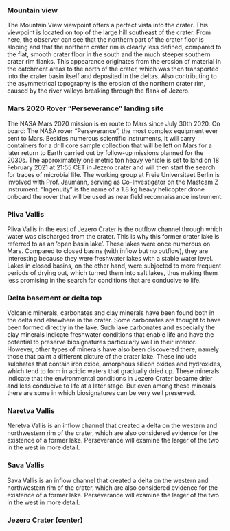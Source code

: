 ### Mountain view

The Mountain View viewpoint offers a perfect vista into the crater. This viewpoint is located on top of the large hill southeast of the crater.
From here, the observer can see that the northern part of the crater floor is sloping and that the northern crater rim is clearly less defined, compared to the flat, smooth crater floor in the south and the much steeper southern crater rim flanks.
This appearance originates from the erosion of material in the catchment areas to the north of the crater, which was then transported into the crater basin itself and deposited in the deltas.
Also contributing to the asymmetrical topography is the erosion of the northern crater rim, caused by the river valleys breaking through the flank of Jezero.

### Mars 2020 Rover “Perseverance” landing site

The NASA Mars 2020 mission is en route to Mars since July 30th 2020.
On board: The NASA rover “Perseverance”, the most complex equipment ever sent to Mars.
Besides numerous scientific instruments, it will carry containers for a drill core sample collection that will be left on Mars for a later return to Earth carried out by follow-up missions planned for the 2030s.
The approximately one metric ton heavy vehicle is set to land on 18 February 2021 at 21:55 CET in Jezero crater and will then start the search for traces of microbial life.
The working group at Freie Universitaet Berlin is involved with Prof. Jaumann, serving as Co-Investigator on the Mastcam Z instrument.
“Ingenuity” is the name of a 1.8 kg heavy helicopter drone onboard the rover that will be used as near field reconnaissance instrument.

### Pliva Vallis

Pliva Vallis in the east of Jezero Crater is the outflow channel through
which water was discharged from the crater. This is why this former crater
lake is referred to as an ‘open basin lake’. These lakes were once
numerous on Mars. Compared to closed basins (with inflow but no outflow),
they are interesting because they were freshwater lakes with a stable
water level. Lakes in closed basins, on the other hand, were subjected to
more frequent periods of drying out, which turned them into salt lakes,
thus making them less promising in the search for conditions that are
conducive to life.

### Delta basement or delta top

Volcanic minerals, carbonates and clay minerals have been found both in
the delta and elsewhere in the crater. Some carbonates are thought to have
been formed directly in the lake. Such lake carbonates and especially the
clay minerals indicate freshwater conditions that enable life and have the
potential to preserve biosignatures particularly well in their interior.
However, other types of minerals have also been discovered there, namely
those that paint a different picture of the crater lake. These include
sulphates that contain iron oxide, amorphous silicon oxides and
hydroxides, which tend to form in acidic waters that gradually dried up.
These minerals indicate that the environmental conditions in Jezero Crater
became drier and less conducive to life at a later stage. But even among
these minerals there are some in which biosignatures can be very well
preserved.

### Naretva Vallis

Neretva Vallis is an inflow channel that created a delta on the western
and northwestern rim of the crater, which are also considered evidence for
the existence of a former lake. Perseverance will examine the larger of
the two in the west in more detail.

### Sava Vallis

Sava Vallis is an inflow channel that created a delta on the western and
northwestern rim of the crater, which are also considered evidence for the
existence of a former lake. Perseverance will examine the larger of the
two in the west in more detail.

### Jezero Crater (center)
